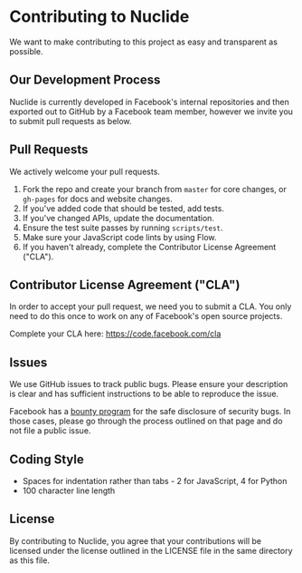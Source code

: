 # Contributing to Nuclide
We want to make contributing to this project as easy and transparent as
possible.

## Our Development Process
Nuclide is currently developed in Facebook's internal repositories and then
exported out to GitHub by a Facebook team member, however we invite you to
submit pull requests as below.

## Pull Requests
We actively welcome your pull requests.
1. Fork the repo and create your branch from `master` for core changes,
 or `gh-pages` for docs and website changes.
2. If you've added code that should be tested, add tests.
3. If you've changed APIs, update the documentation.
4. Ensure the test suite passes by running `scripts/test`.
5. Make sure your JavaScript code lints by using Flow.
6. If you haven't already, complete the Contributor License Agreement ("CLA").

## Contributor License Agreement ("CLA")
In order to accept your pull request, we need you to submit a CLA. You only need
to do this once to work on any of Facebook's open source projects.

Complete your CLA here: <https://code.facebook.com/cla>

## Issues
We use GitHub issues to track public bugs. Please ensure your description is
clear and has sufficient instructions to be able to reproduce the issue.

Facebook has a [bounty program](https://www.facebook.com/whitehat/) for the safe
disclosure of security bugs. In those cases, please go through the process
outlined on that page and do not file a public issue.

## Coding Style
* Spaces for indentation rather than tabs - 2 for JavaScript, 4 for Python
* 100 character line length

## License
By contributing to Nuclide, you agree that your contributions will be licensed
under the license outlined in the LICENSE file in the same directory as this
file.
